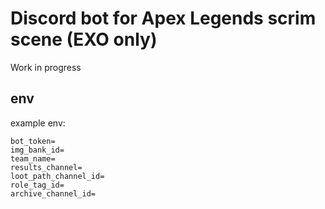 # Discord bot for Apex Legends scrim scene (EXO only) #
Work in progress

## env ##
example env:
```
bot_token=
img_bank_id=
team_name=
results_channel=
loot_path_channel_id=
role_tag_id=
archive_channel_id=
```